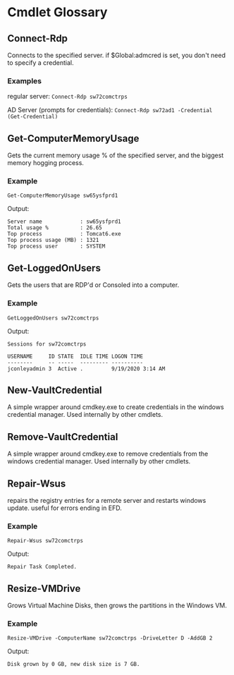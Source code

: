 # Cmdlet Glossary

## Connect-Rdp

Connects to the specified server. if $Global:admcred is set, you don't need to specify a credential.

### Examples

regular server: `Connect-Rdp sw72comctrps`

AD Server (prompts for credentials): `Connect-Rdp sw72ad1 -Credential (Get-Credential)`

## Get-ComputerMemoryUsage

Gets the current memory usage % of the specified server, and the biggest memory hogging process.

### Example

`Get-ComputerMemoryUsage sw65ysfprd1`

Output:

```Text
Server name            : sw65ysfprd1
Total usage %          : 26.65
Top process            : Tomcat6.exe
Top process usage (MB) : 1321
Top process user       : SYSTEM
```

## Get-LoggedOnUsers

Gets the users that are RDP'd or Consoled into a computer.

### Example

`GetLoggedOnUsers sw72comctrps`

Output:

```Text
Sessions for sw72comctrps

USERNAME     ID STATE  IDLE TIME LOGON TIME
--------     -- -----  --------- ----------
jconleyadmin 3  Active .         9/19/2020 3:14 AM
```

## New-VaultCredential

A simple wrapper around cmdkey.exe to create credentials in the windows credential manager. Used internally by other cmdlets.

## Remove-VaultCredential

A simple wrapper around cmdkey.exe to remove credentials from the windows credential manager. Used internally by other cmdlets.

## Repair-Wsus

repairs the registry entries for a remote server and restarts windows update. useful for errors ending in EFD.

### Example

`Repair-Wsus sw72comctrps`

Output:

```Text
Repair Task Completed.
```

## Resize-VMDrive

Grows Virtual Machine Disks, then grows the partitions in the Windows VM.

### Example

`Resize-VMDrive -ComputerName sw72comctrps -DriveLetter D -AddGB 2`

Output:

```Text
Disk grown by 0 GB, new disk size is 7 GB.
```
